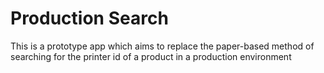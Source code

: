 # Production Search
This is a prototype app which aims to replace the paper-based method of searching for the printer id of a product in a production environment 